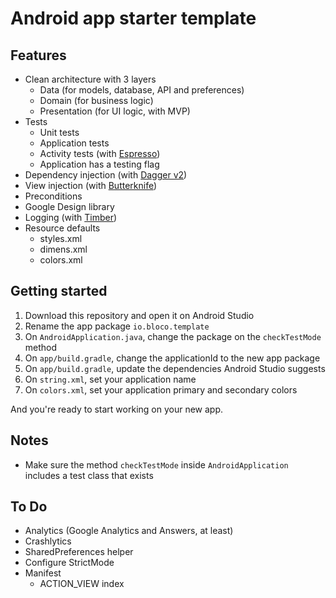 # Android app starter template

## Features

- Clean architecture with 3 layers
    - Data (for models, database, API and preferences)
    - Domain (for business logic)
    - Presentation (for UI logic, with MVP)
- Tests
    - Unit tests
    - Application tests
    - Activity tests (with [Espresso](https://google.github.io/android-testing-support-library/docs/espresso/))
    - Application has a testing flag
- Dependency injection (with [Dagger v2](http://google.github.io/dagger/))
- View injection (with [Butterknife](http://jakewharton.github.io/butterknife/))
- Preconditions
- Google Design library
- Logging (with [Timber](https://github.com/JakeWharton/timber))
- Resource defaults
    - styles.xml
    - dimens.xml
    - colors.xml

## Getting started

1. Download this repository and open it on Android Studio
1. Rename the app package `io.bloco.template`
1. On `AndroidApplication.java`, change the package on the `checkTestMode` method
1. On `app/build.gradle`, change the applicationId to the new app package
1. On `app/build.gradle`, update the dependencies Android Studio suggests
1. On `string.xml`, set your application name 
1. On `colors.xml`, set your application primary and secondary colors 

And you're ready to start working on your new app.

## Notes

- Make sure the method `checkTestMode` inside `AndroidApplication` includes a test class
  that exists

## To Do

- Analytics (Google Analytics and Answers, at least)
- Crashlytics
- SharedPreferences helper
- Configure StrictMode
- Manifest
    - ACTION_VIEW index
